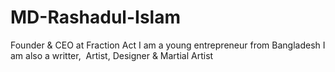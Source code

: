 # MD-Rashadul-Islam
Founder &amp; CEO at Fraction Act
I am a young entrepreneur from Bangladesh
I am also a writter,  Artist, Designer & Martial Artist

